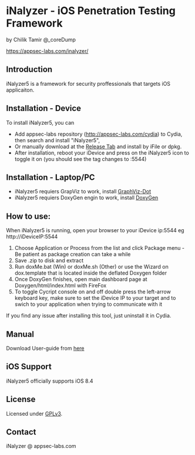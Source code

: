 # iNalyzer - iOS Penetration Testing Framework
by Chilik Tamir @_coreDump

https://appsec-labs.com/inalyzer/


Introduction
------
iNalyzer5 is a framework for security proffessionals that targets iOS applicaiton. 


Installation - Device
------
To install iNalyzer5, you can
  
  * Add appsec-labs repository (http://appsec-labs.com/cydia) to Cydia, then search and install "iNalyzer5",
  * Or manually download at the [Release Tab](https://github.com/appsec-labs/iNalyzer/releases) and install by iFile or dpkg.
  * After installation, reboot your iDevice and press on the iNalyzer5 icon to toggle it on (you should see the tag changes to :5544)


Installation - Laptop/PC
------
  * iNalyzer5 requiers GrapViz to work, install [GraphViz-Dot](http://www.graphviz.org/download..php)
  * iNalyzer5 requiers DoxyGen engin to work, install [DoxyGen](http://www.stack.nl/~dimitri/doxygen/download.html#srcbin)

How to use:
-------
When iNalyzer5 is running, open your browser to your iDevice ip:5544 eg http://iDeviceIP:5544
 
 1. Choose Application or Process from the list and click Package menu - Be patient as package creation can take a while
 2. Save .zip to disk and extract
 3. Run doxMe.bat (Win) or doxMe.sh (Other) or use the Wizard on dox.template that is located inside the deflated Doxygen folder
 4. Once DoxyGen finishes, open main dashboard page at Doxygen/html/index.html with FireFox
 5. To toggle Cycript console on and off double press the left-arrow keyboard key, make sure to set the iDevice IP to your target and to swich to your application when trying to communicate with it



If you find any issue after installing this tool, just uninstall it in Cydia.


Manual
------
Download User-guide from [here](https://appsec-labs.com/tools/iNalyzer-User-Guide.pdf)

iOS Support
------
iNalyzer5 officially supports iOS 8.4



License
------
Licensed under [GPLv3](http://www.gnu.org/copyleft/gpl.html).

Contact
------
iNalyzer @ appsec-labs.com
